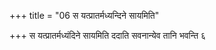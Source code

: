 +++
title = "06 स यत्प्रातर्मध्यन्दिने सायमिति"

+++
स यत्प्रातर्मध्यंदिने सायमिति ददाति सवनान्येव तानि भवन्ति ६